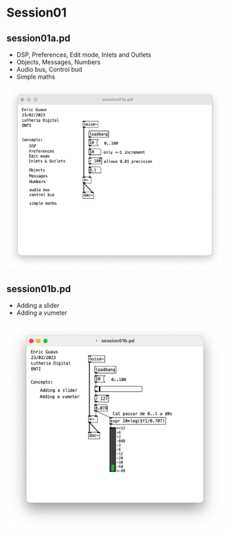 # Session01

## session01a.pd 

* DSP, Preferences, Edit mode, Inlets and Outlets
* Objects, Messages, Numbers
* Audio bus, Control bud
* Simple maths

![session01a.png](./session01a.png)

## session01b.pd

* Adding a slider
* Adding a vumeter

![session01b.png](session01b.png)
